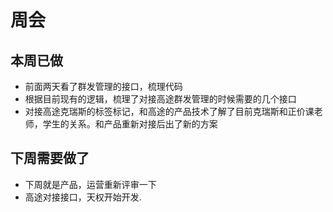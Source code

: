 # 周会

## 本周已做

* 前面两天看了群发管理的接口，梳理代码
* 根据目前现有的逻辑，梳理了对接高途群发管理的时候需要的几个接口
* 对接高途克瑞斯的标签标记，和高途的产品技术了解了目前克瑞斯和正价课老师，学生的关系。和产品重新对接后出了新的方案

## 下周需要做了

* 下周就是产品，运营重新评审一下
* 高途对接接口，天权开始开发.
